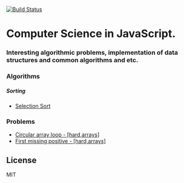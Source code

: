 [![Build Status](https://travis-ci.org/ilkinisgandarov/csinjs.svg?branch=master)](https://travis-ci.org/ilkinisgandarov/csinjs)

# Computer Science in JavaScript. 
### Interesting algorithmic problems, implementation of data structures and common algorithms and etc.

### Algorithms
##### Sorting
* <a href="https://github.com/ilkinisgandarov/csinjs/tree/master/algorithms/sorting/selection-sort">Selection Sort</a>

### Problems
* <a href="https://github.com/ilkinisgandarov/csinjs/tree/master/problems/circular-array-loop">Circular array loop - [hard,arrays]</a>
* <a href="https://github.com/ilkinisgandarov/csinjs/tree/master/problems/first-missing-positive">First missing positive - [hard,arrays]</a>

License
----
MIT

